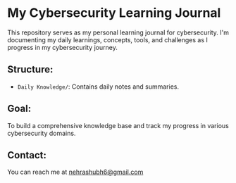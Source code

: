 # My Cybersecurity Learning Journal

This repository serves as my personal learning journal for cybersecurity. I'm documenting my daily learnings, concepts, tools, and challenges as I progress in my cybersecurity journey.

## Structure:
- `Daily Knowledge/`: Contains daily notes and summaries.

## Goal:
To build a comprehensive knowledge base and track my progress in various cybersecurity domains.

## Contact:
You can reach me at [nehrashubh6@gmail.com](mailto:nehrashubh6@gmail.com)
